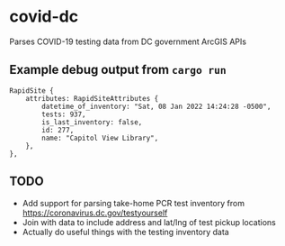 # covid-dc
Parses COVID-19 testing data from DC government ArcGIS APIs

## Example debug output from `cargo run`
```
RapidSite {
    attributes: RapidSiteAttributes {
        datetime_of_inventory: "Sat, 08 Jan 2022 14:24:28 -0500",
        tests: 937,
        is_last_inventory: false,
        id: 277,
        name: "Capitol View Library",
    },
},
```

## TODO
- Add support for parsing take-home PCR test inventory from https://coronavirus.dc.gov/testyourself
- Join with data to include address and lat/lng of test pickup locations
- Actually do useful things with the testing inventory data
